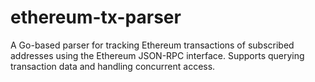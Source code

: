 # ethereum-tx-parser
A Go-based parser for tracking Ethereum transactions of subscribed addresses using the Ethereum JSON-RPC interface. Supports querying transaction data and handling concurrent access.
